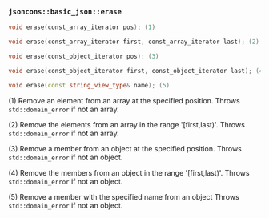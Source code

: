 ### `jsoncons::basic_json::erase`

```c++
void erase(const_array_iterator pos); (1)

void erase(const_array_iterator first, const_array_iterator last); (2)

void erase(const_object_iterator pos); (3)

void erase(const_object_iterator first, const_object_iterator last); (4)

void erase(const string_view_type& name); (5)
```

(1) Remove an element from an array at the specified position.
Throws `std::domain_error` if not an array.

(2) Remove the elements from an array in the range '[first,last)'.
Throws `std::domain_error` if not an array.

(3) Remove a member from an object at the specified position.
Throws `std::domain_error` if not an object.
    
(4) Remove the members from an object in the range '[first,last)'.
Throws `std::domain_error` if not an object.

(5) Remove a member with the specified name from an object
Throws `std::domain_error` if not an object.

